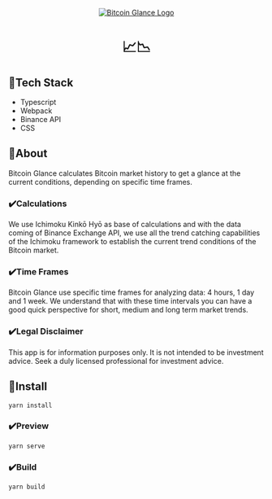 <p align="center">
    <a align="center" href="https://www.bitcoinglance.cc/" target="__blank">
        <img src="https://user-images.githubusercontent.com/13293669/125351396-6bb9a600-e336-11eb-8713-17cb823ab9fe.jpg" alt="Bitcoin Glance Logo">
    </a>
</p>
<h1 align="center">📈📉</h1>

## 🚀Tech Stack

- Typescript
- Webpack
- Binance API
- CSS

## 🚀About

Bitcoin Glance calculates Bitcoin market history to get a glance at the current conditions, depending on specific time frames.

### ✔️Calculations

We use Ichimoku Kinkō Hyō as base of calculations and with the data coming of Binance Exchange API, we use all the trend catching capabilities of the Ichimoku framework to establish the current trend conditions of the Bitcoin market.

### ✔️Time Frames

Bitcoin Glance use specific time frames for analyzing data: 4 hours, 1 day and 1 week. We understand that with these time intervals you can have a good quick perspective for short, medium and long term market trends.

### ✔️Legal Disclaimer

This app is for information purposes only. It is not intended to be investment advice. Seek a duly licensed professional for investment advice.

## 🚀Install

```
yarn install
```

### ✔️Preview

```
yarn serve
```

### ✔️Build

```
yarn build
```
